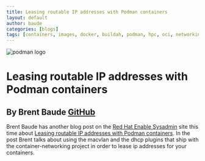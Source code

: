 ```yaml
---
title: Leasing routable IP addresses with Podman containers
layout: default
author: baude
categories: [blogs]
tags: [containers, images, docker, buildah, podman, hpc, oci, networking, runtime]
---
```


![podman logo](../static/vectors/raw/podman.svg)

# Leasing routable IP addresses with Podman containers

## By Brent Baude [GitHub](https://github.com/baude)

Brent Baude has another blog post on the [Red Hat Enable Sysadmin](https://www.redhat.com/sysadmin/) site this time about [Leasing routable IP addresses with Podman containers](https://www.redhat.com/sysadmin/leasing-ips-podman). In the post Brent talks about using the macvlan and the dhcp plugins that ship with the container-networking project in order to lease ip addresses for your containers.
